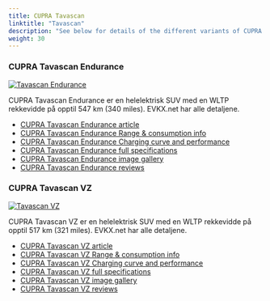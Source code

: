 ```yaml
---
title: CUPRA Tavascan
linktitle: "Tavascan"
description: "See below for details of the different variants of CUPRA Tavascan"
weight: 30
---
```

### CUPRA Tavascan Endurance

<a href="tavascan_endurance/"><img src="https://media.evkx.net/multimedia/models/cupra/tavascan/tavascan_endurance/main_1_st.JPG" class="img-fluid" alt="Tavascan Endurance" ></a>

CUPRA Tavascan Endurance er en helelektrisk SUV med en WLTP rekkevidde på opptil 547 km (340 miles). EVKX.net har alle detaljene. 

- [CUPRA Tavascan Endurance article](tavascan_endurance/)
- [CUPRA Tavascan Endurance Range & consumption info](tavascan_endurance/rangeandconsumption)
- [CUPRA Tavascan Endurance Charging curve and performance](tavascan_endurance/chargingcurve)
- [CUPRA Tavascan Endurance full specifications](tavascan_endurance/specifications)
- [CUPRA Tavascan Endurance image gallery](tavascan_endurance/gallery)
- [CUPRA Tavascan Endurance reviews](tavascan_endurance/reviews)

### CUPRA Tavascan VZ

<a href="tavascan_vz/"><img src="https://media.evkx.net/multimedia/models/cupra/tavascan/tavascan_vz/main_1_st.JPG" class="img-fluid" alt="Tavascan VZ" ></a>

CUPRA Tavascan VZ er en helelektrisk SUV med en WLTP rekkevidde på opptil 517 km (321 miles). EVKX.net har alle detaljene. 

- [CUPRA Tavascan VZ article](tavascan_vz/)
- [CUPRA Tavascan VZ Range & consumption info](tavascan_vz/rangeandconsumption)
- [CUPRA Tavascan VZ Charging curve and performance](tavascan_vz/chargingcurve)
- [CUPRA Tavascan VZ full specifications](tavascan_vz/specifications)
- [CUPRA Tavascan VZ image gallery](tavascan_vz/gallery)
- [CUPRA Tavascan VZ reviews](tavascan_vz/reviews)


